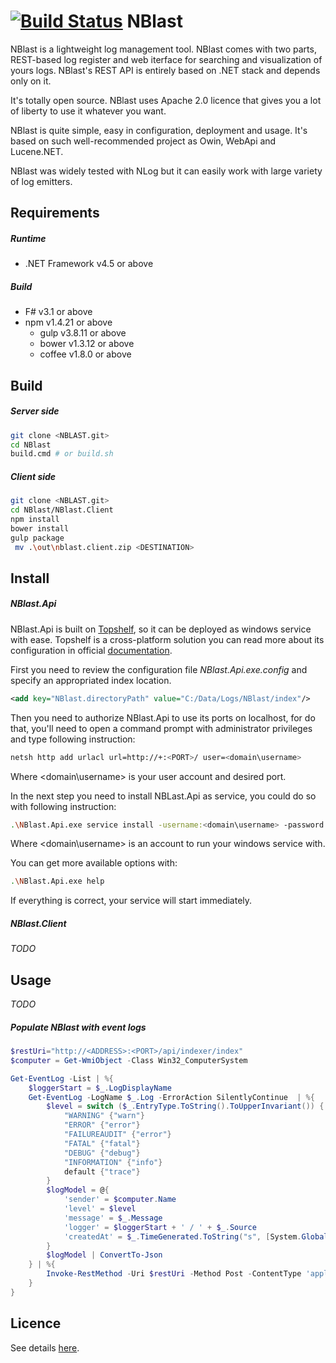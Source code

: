 [![Build Status](https://travis-ci.org/vba/NBlast.svg?branch=master)](https://travis-ci.org/vba/NBlast)
NBlast
======

NBlast is a lightweight log management tool. NBlast comes with two parts, REST-based log register and web iterface for searching and visualization of yours logs. NBlast's REST API is entirely based on .NET stack and depends only on it. 

It's totally open source. NBlast uses Apache 2.0 licence that gives you a lot of liberty to use it whatever you want.

NBlast is quite simple, easy in configuration, deployment and usage. It's based on such well-recommended project as Owin, WebApi and Lucene.NET.

NBlast was widely tested with NLog but it can easily work with large variety of log emitters.

Requirements
-------
##### Runtime
* .NET Framework v4.5 or above

##### Build
* F# v3.1 or above
* npm v1.4.21 or above
  * gulp v3.8.11 or above
  * bower v1.3.12 or above
  * coffee v1.8.0 or above

Build
-------
##### Server side
```bash
git clone <NBLAST.git>
cd NBlast
build.cmd # or build.sh
```

##### Client side
```bash
git clone <NBLAST.git>
cd NBlast/NBlast.Client
npm install
bower install
gulp package
 mv .\out\nblast.client.zip <DESTINATION>
```

Install
--------
##### NBlast.Api
NBlast.Api is built on [Topshelf](http://topshelf-project.com), so it can be deployed as windows service with ease. Topshelf is a cross-platform solution you can read more about its configuration in official [documentation](http://docs.topshelf-project.com/en/latest/).

First you need to review the configuration file *NBlast.Api.exe.config* and specify an appropriated index location.
```xml
<add key="NBlast.directoryPath" value="C:/Data/Logs/NBlast/index"/>
```

Then you need to authorize NBlast.Api to use its ports on localhost, for do that, you'll need to open a command prompt with administrator privileges and type following instruction:
```bash
netsh http add urlacl url=http://+:<PORT>/ user=<domain\username>
``` 
Where <domain\username> is your user account and <PORT> desired port. 

In the next step you need to install NBLast.Api as service, you could do so with following instruction:
```bash
.\NBlast.Api.exe service install -username:<domain\username> -password:**** --autostart
```
Where <domain\username> is an account to run your windows service with.

You can get more available options with:
```bash
.\NBlast.Api.exe help
```

If everything is correct, your service will start immediately. 

##### NBlast.Client
*TODO*

Usage
--------
*TODO*
##### Populate NBlast with event logs
```powershell
$restUri="http://<ADDRESS>:<PORT>/api/indexer/index"
$computer = Get-WmiObject -Class Win32_ComputerSystem 

Get-EventLog -List | %{ 
    $loggerStart = $_.LogDisplayName 
    Get-EventLog -LogName $_.Log -ErrorAction SilentlyContinue  | %{
        $level = switch ($_.EntryType.ToString().ToUpperInvariant()) {
            "WARNING" {"warn"}
            "ERROR" {"error"}
            "FAILUREAUDIT" {"error"}
            "FATAL" {"fatal"}
            "DEBUG" {"debug"}
            "INFORMATION" {"info"}
            default {"trace"}
        }
        $logModel = @{
            'sender' = $computer.Name
            'level' = $level
            'message' = $_.Message
            'logger' = $loggerStart + ' / ' + $_.Source
            'createdAt' = $_.TimeGenerated.ToString("s", [System.Globalization.CultureInfo]::InvariantCulture )
        } 
        $logModel | ConvertTo-Json
    } | %{
        Invoke-RestMethod -Uri $restUri -Method Post -ContentType 'application/json' -Body $_
    }
}
```

Licence
------
See details [here](https://raw.githubusercontent.com/vba/NBlast/master/LICENSE).
